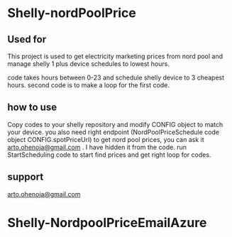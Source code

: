 # Shelly-nordPoolPrice

## Used for

This project is used to get electricity marketing prices from nord pool and manage shelly 1 plus device schedules to lowest hours.

code takes hours between 0-23 and schedule shelly device to 3 cheapest hours. second code is to make a loop for the first code.


## how to use

Copy codes to your shelly repository and modify CONFIG object to match your device. you also need right endpoint (NordPoolPriceSchedule code object CONFIG.spotPriceUrl) to get nord pool prices, you can ask it arto.ohenoja@gmail.com . I have hidden it from the code. run StartScheduling code to start find prices and get right loop for codes.

## support

arto.ohenoja@gmail.com
# Shelly-NordpoolPriceEmailAzure
